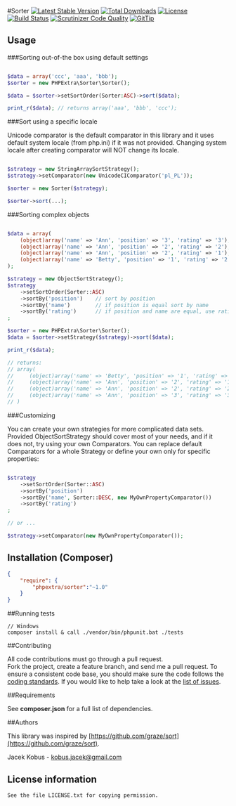 #Sorter
[![Latest Stable Version](https://poser.pugx.org/phpextra/sorter/v/stable.svg)](https://packagist.org/packages/phpextra/sorter)
[![Total Downloads](https://poser.pugx.org/phpextra/sorter/downloads.svg)](https://packagist.org/packages/phpextra/sorter)
[![License](https://poser.pugx.org/phpextra/sorter/license.svg)](https://packagist.org/packages/phpextra/sorter)
[![Build Status](http://img.shields.io/travis/phpextra/sorter.svg)](https://travis-ci.org/phpextra/sorter)
[![Scrutinizer Code Quality](https://scrutinizer-ci.com/g/phpextra/sorter/badges/quality-score.png?b=master)](https://scrutinizer-ci.com/g/phpextra/sorter/?branch=master)
[![GitTip](http://img.shields.io/gittip/jkobus.svg)](https://www.gittip.com/jkobus)

## Usage

###Sorting out-of-the box using default settings

```php

$data = array('ccc', 'aaa', 'bbb');
$sorter = new PHPExtra\Sorter\Sorter();

$data = $sorter->setSortOrder(Sorter:ASC)->sort($data);

print_r($data); // returns array('aaa', 'bbb', 'ccc');

```
###Sort using a specific locale

Unicode comparator is the default comparator in this library and it uses default system locale (from php.ini) if it was not provided.
Changing system locale after creating comparator will NOT change its locale.

```php

$strategy = new StringArraySortStrategy();
$strategy->setComparator(new UnicodeCIComparator('pl_PL'));

$sorter = new Sorter($strategy);

$sorter->sort(...);

```

###Sorting complex objects

```php

$data = array(
    (object)array('name' => 'Ann', 'position' => '3', 'rating' => '3'),
    (object)array('name' => 'Ann', 'position' => '2', 'rating' => '2'),
    (object)array('name' => 'Ann', 'position' => '2', 'rating' => '1'),
    (object)array('name' => 'Betty', 'position' => '1', 'rating' => '2'),
);

$strategy = new ObjectSortStrategy();
$strategy
    ->setSortOrder(Sorter::ASC)
    ->sortBy('position')    // sort by position
    ->sortBy('name')        // if position is equal sort by name
    ->sortBy('rating')      // if position and name are equal, use rating
;

$sorter = new PHPExtra\Sorter\Sorter();
$data = $sorter->setStrategy($strategy)->sort($data);

print_r($data);

// returns:
// array(
//     (object)array('name' => 'Betty', 'position' => '1', 'rating' => '2'),
//     (object)array('name' => 'Ann', 'position' => '2', 'rating' => '1'),
//     (object)array('name' => 'Ann', 'position' => '2', 'rating' => '2'),
//     (object)array('name' => 'Ann', 'position' => '3', 'rating' => '3'),
// )

```

###Customizing

You can create your own strategies for more complicated data sets.
Provided ObjectSortStrategy should cover most of your needs, and if it does not, try using your own Comparators.
You can replace default Comparators for a whole Strategy or define your own only for specific properties:

```php

$strategy
    ->setSortOrder(Sorter::ASC)
    ->sortBy('position')
    ->sortBy('name', Sorter::DESC, new MyOwnPropertyComparator())
    ->sortBy('rating')
;

// or ...

$strategy->setComparator(new MyOwnPropertyComparator());

```

## Installation (Composer)

```json
{
    "require": {
        "phpextra/sorter":"~1.0"
    }
}
```

##Running tests

```
// Windows
composer install & call ./vendor/bin/phpunit.bat ./tests
```

##Contributing

All code contributions must go through a pull request.  
Fork the project, create a feature branch, and send me a pull request.
To ensure a consistent code base, you should make sure the code follows
the [coding standards](http://symfony.com/doc/2.0/contributing/code/standards.html).
If you would like to help take a look at the [list of issues](https://github.com/phpextra/sorter/issues).

##Requirements

See **composer.json** for a full list of dependencies.

##Authors

This library was inspired by [https://github.com/graze/sort](https://github.com/graze/sort).

Jacek Kobus - <kobus.jacek@gmail.com>

## License information

    See the file LICENSE.txt for copying permission.

